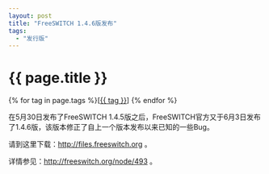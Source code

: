 ```yaml
---
layout: post
title: "FreeSWITCH 1.4.6版发布"
tags:
  - "发行版"
---
```


# {{ page.title }}

<div class="tags">
{% for tag in page.tags %}[<a class="tag" href="/tags.html#{{ tag }}">{{ tag }}</a>] {% endfor %}
</div>

在5月30日发布了FreeSWITCH 1.4.5版之后，FreeSWITCH官方又于6月3日发布了1.4.6版，该版本修正了自上一个版本发布以来已知的一些Bug。

请到这里下载：<http://files.freeswitch.org> 。

详情参见：<http://freeswitch.org/node/493> 。

